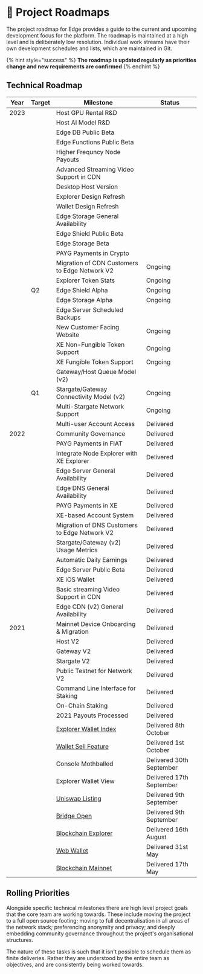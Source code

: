 # 📍 Project Roadmaps

The project roadmap for Edge provides a guide to the current and upcoming development focus for the platform. The roadmap is maintained at a high level and is deliberately low resolution. Individual work streams have their own development schedules and lists, which are maintained in Git.

{% hint style="success" %}
**The roadmap is updated regularly as priorities change and new requirements are confirmed**
{% endhint %}

## Technical Roadmap

| Year | Target | Milestone                                                                                                  | Status                   |
| ---- | ------ | ---------------------------------------------------------------------------------------------------------- | ------------------------ |
| 2023 |        | Host GPU Rental R&D                                                                                        |                          |
|      |        | Host AI Model R&D                                                                                          |                          |
|      |        | Edge DB Public Beta                                                                                        |                          |
|      |        | Edge Functions Public Beta                                                                                 |                          |
|      |        | Higher Frequncy Node Payouts                                                                               |                          |
|      |        | Advanced Streaming Video Support in CDN                                                                    |                          |
|      |        | Desktop Host Version                                                                                       |                          |
|      |        | Explorer Design Refresh                                                                                    |                          |
|      |        | Wallet Design Refresh                                                                                      |                          |
|      |        | Edge Storage General Availability                                                                          |                          |
|      |        | Edge Shield Public Beta                                                                                    |                          |
|      |        | Edge Storage Beta                                                                                          |                          |
|      |        | PAYG Payments in Crypto                                                                                    |                          |
|      |        | Migration of CDN Customers to Edge Network V2                                                              | Ongoing                  |
|      |        | Explorer Token Stats                                                                                       | Ongoing                  |
|      | Q2     | Edge Shield Alpha                                                                                          | Ongoing                  |
|      |        | Edge Storage Alpha                                                                                         | Ongoing                  |
|      |        | Edge Server Scheduled Backups                                                                              |                          |
|      |        | New Customer Facing Website                                                                                | Ongoing                  |
|      |        | XE Non-Fungible Token Support                                                                              | Ongoing                  |
|      |        | XE Fungible Token Support                                                                                  | Ongoing                  |
|      |        | Gateway/Host Queue Model (v2)                                                                              |                          |
|      | Q1     | Stargate/Gateway Connectivity Model (v2)                                                                   | Ongoing                  |
|      |        | Multi-Stargate Network Support                                                                             | Ongoing                  |
|      |        | Multi-user Account Access                                                                                  | Delivered                |
| 2022 |        | Community Governance                                                                                       | Delivered                |
|      |        | PAYG Payments in FIAT                                                                                      | Delivered                |
|      |        | Integrate Node Explorer with XE Explorer                                                                   | Delivered                |
|      |        | Edge Server General Availability                                                                           | Delivered                |
|      |        | Edge DNS General Availability                                                                              | Delivered                |
|      |        | PAYG Payments in XE                                                                                        | Delivered                |
|      |        | XE-based Account System                                                                                    | Delivered                |
|      |        | Migration of DNS Customers to Edge Network V2                                                              | Delivered                |
|      |        | Stargate/Gateway (v2) Usage Metrics                                                                        | Delivered                |
|      |        | Automatic Daily Earnings                                                                                   | Delivered                |
|      |        | Edge Server Public Beta                                                                                    | Delivered                |
|      |        | XE iOS Wallet                                                                                              | Delivered                |
|      |        | Basic streaming Video Support in CDN                                                                       | Delivered                |
|      |        | Edge CDN (v2) General Availability                                                                         | Delivered                |
| 2021 |        | Mainnet Device Onboarding & Migration                                                                      | Delivered                |
|      |        | Host V2                                                                                                    | Delivered                |
|      |        | Gateway V2                                                                                                 | Delivered                |
|      |        | Stargate V2                                                                                                | Delivered                |
|      |        | Public Testnet for Network V2                                                                              | Delivered                |
|      |        | Command Line Interface for Staking                                                                         | Delivered                |
|      |        | On-Chain Staking                                                                                           | Delivered                |
|      |        | 2021 Payouts Processed                                                                                     | Delivered                |
|      |        | [Explorer Wallet Index](https://edge.network/en/updates/announcements/weekly-update-wc-04th-october-2021/) | Delivered 8th October    |
|      |        | [Wallet Sell Feature](https://edge.network/en/updates/announcements/weekly-update-wc-27th-september-2021/) | Delivered 1st October    |
|      |        | Console Mothballed                                                                                         | Delivered 30th September |
|      |        | Explorer Wallet View                                                                                       | Delivered 17th September |
|      |        | [Uniswap Listing](https://edge.network/en/updates/announcements/edge-token-launch/)                        | Delivered 9th September  |
|      |        | [Bridge Open](https://edge.network/en/updates/announcements/edge-token-launch/)                            | Delivered 9th September  |
|      |        | [Blockchain Explorer](https://edge.network/en/updates/announcements/weekly-update-wc-16th-august-2021/)    | Delivered 16th August    |
|      |        | [Web Wallet](https://edge.network/en/updates/announcements/weekly-update-wc-31st-may-2021/)                | Delivered 31st May       |
|      |        | [Blockchain Mainnet](https://edge.network/en/updates/announcements/weekly-update-wc-17th-may-2021/)        | Delivered 17th May       |

## Rolling Priorities

Alongside specific technical milestones there are high level project goals that the core team are working towards. These include moving the project to a full open source footing; moving to full decentralisation in all areas of the network stack; preferencing anonymity and privacy; and deeply embedding community governance throughout the project's organisational structures.

The nature of these tasks is such that it isn't possible to schedule them as finite deliveries. Rather they are understood by the entire team as objectives, and are consistently being worked towards.
